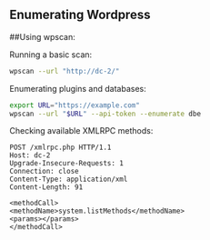 ## Enumerating Wordpress 

##Using wpscan:

Running a basic scan:

```bash
wpscan --url "http://dc-2/"
```

Enumerating plugins and databases:

```bash
export URL="https://example.com"
wpscan --url "$URL" --api-token --enumerate dbe
```

Checking available XMLRPC methods:

```http
POST /xmlrpc.php HTTP/1.1
Host: dc-2
Upgrade-Insecure-Requests: 1
Connection: close
Content-Type: application/xml
Content-Length: 91

<methodCall>
<methodName>system.listMethods</methodName>
<params></params>
</methodCall>
```

